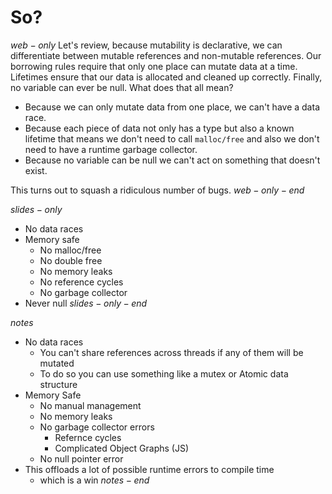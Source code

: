 # So?
$web-only$
Let's review, because mutability is declarative, we can differentiate between mutable references and non-mutable references. Our borrowing rules require that only one place can mutate data at a time. Lifetimes ensure that our data is allocated and cleaned up correctly. Finally, no variable can ever be null. What does that all mean?


* Because we can only mutate data from one place, we can't have a data race.
* Because each piece of data not only has a type but also a known lifetime that means we don't need to call `malloc/free` and also we don't need to have a runtime garbage collector.
* Because no variable can be null we can't act on something that doesn't exist.

This turns out to squash a ridiculous number of bugs.
$web-only-end$

$slides-only$
* No data races
* Memory safe
  * No malloc/free
  * No double free
  * No memory leaks
  * No reference cycles
  * No garbage collector
* Never null
$slides-only-end$

$notes$
- No data races
  - You can't share references across threads if any of them will be mutated
  - To do so you can use something like a mutex or Atomic data structure
- Memory Safe
  - No manual management
  - No memory leaks
  - No garbage collector errors
    - Refernce cycles
    - Complicated Object Graphs (JS)
  - No null pointer error
- This offloads a lot of possible runtime errors to compile time
  - which is a win
$notes-end$